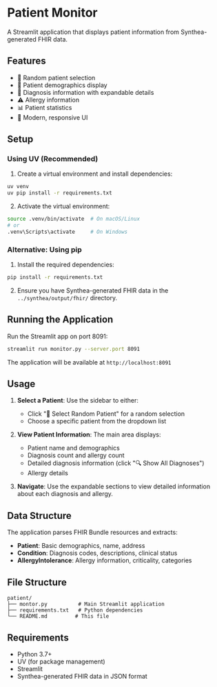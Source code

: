 # Patient Monitor

A Streamlit application that displays patient information from Synthea-generated FHIR data.

## Features

- 🎲 Random patient selection
- 👤 Patient demographics display
- 🏥 Diagnosis information with expandable details
- ⚠️ Allergy information
- 📊 Patient statistics
- 🎨 Modern, responsive UI

## Setup

### Using UV (Recommended)

1. Create a virtual environment and install dependencies:

```bash
uv venv
uv pip install -r requirements.txt
```

2. Activate the virtual environment:

```bash
source .venv/bin/activate  # On macOS/Linux
# or
.venv\Scripts\activate     # On Windows
```

### Alternative: Using pip

1. Install the required dependencies:

```bash
pip install -r requirements.txt
```

2. Ensure you have Synthea-generated FHIR data in the `../synthea/output/fhir/` directory.

## Running the Application

Run the Streamlit app on port 8091:

```bash
streamlit run monitor.py --server.port 8091
```

The application will be available at `http://localhost:8091`

## Usage

1. **Select a Patient**: Use the sidebar to either:

   - Click "🎲 Select Random Patient" for a random selection
   - Choose a specific patient from the dropdown list

2. **View Patient Information**: The main area displays:

   - Patient name and demographics
   - Diagnosis count and allergy count
   - Detailed diagnosis information (click "🔍 Show All Diagnoses")
   - Allergy details

3. **Navigate**: Use the expandable sections to view detailed information about each diagnosis and allergy.

## Data Structure

The application parses FHIR Bundle resources and extracts:

- **Patient**: Basic demographics, name, address
- **Condition**: Diagnosis codes, descriptions, clinical status
- **AllergyIntolerance**: Allergy information, criticality, categories

## File Structure

```
patient/
├── montor.py          # Main Streamlit application
├── requirements.txt   # Python dependencies
└── README.md         # This file
```

## Requirements

- Python 3.7+
- UV (for package management)
- Streamlit
- Synthea-generated FHIR data in JSON format
